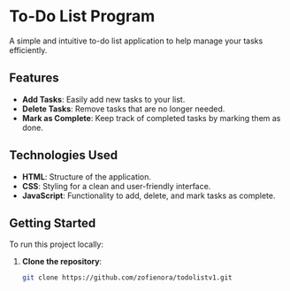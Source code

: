 # To-Do List Program

A simple and intuitive to-do list application to help manage your tasks efficiently.

## Features

- **Add Tasks**: Easily add new tasks to your list.
- **Delete Tasks**: Remove tasks that are no longer needed.
- **Mark as Complete**: Keep track of completed tasks by marking them as done.

## Technologies Used

- **HTML**: Structure of the application.
- **CSS**: Styling for a clean and user-friendly interface.
- **JavaScript**: Functionality to add, delete, and mark tasks as complete.

## Getting Started

To run this project locally:

1. **Clone the repository**:

   ```bash
   git clone https://github.com/zofienora/todolistv1.git
